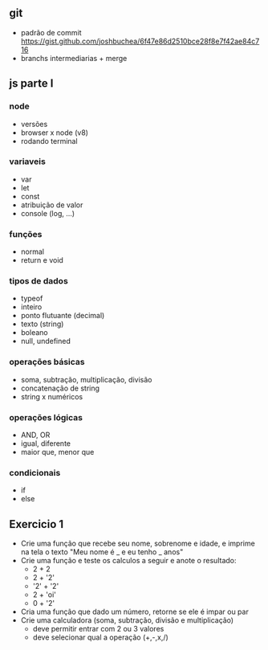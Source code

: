 ## git

- padrão de commit
  https://gist.github.com/joshbuchea/6f47e86d2510bce28f8e7f42ae84c716
- branchs intermediarias + merge

## js parte I

### node

- versões
- browser x node (v8)
- rodando terminal

### variaveis

- var
- let
- const
- atribuição de valor
- console (log, ...)

### funções

- normal
- return e void

### tipos de dados

- typeof
- inteiro
- ponto flutuante (decimal)
- texto (string)
- boleano
- null, undefined

### operações básicas

- soma, subtração, multiplicação, divisão
- concatenação de string
- string x numéricos

### operações lógicas

- AND, OR
- igual, diferente
- maior que, menor que

### condicionais

- if
- else

## Exercicio 1

- Crie uma função que recebe seu nome, sobrenome e idade, e imprime na tela o texto "Meu nome é _ e eu tenho _ anos"
- Crie uma função e teste os calculos a seguir e anote o resultado:
  - 2 + 2
  - 2 + '2'
  - '2' + '2'
  - 2 + 'oi'
  - 0 + '2'
- Cria uma função que dado um número, retorne se ele é impar ou par
- Crie uma calculadora (soma, subtração, divisão e multiplicação)
  - deve permitir entrar com 2 ou 3 valores
  - deve selecionar qual a operação (+,-,x,/)

